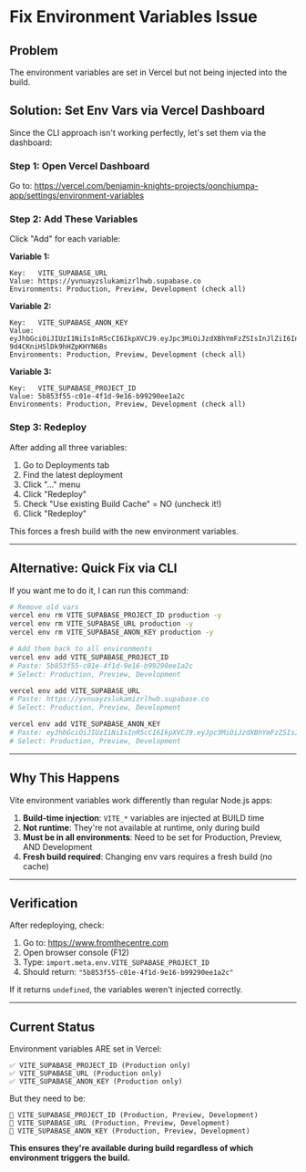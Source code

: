 # Fix Environment Variables Issue

## Problem
The environment variables are set in Vercel but not being injected into the build.

## Solution: Set Env Vars via Vercel Dashboard

Since the CLI approach isn't working perfectly, let's set them via the dashboard:

### Step 1: Open Vercel Dashboard
Go to: https://vercel.com/benjamin-knights-projects/oonchiumpa-app/settings/environment-variables

### Step 2: Add These Variables

Click "Add" for each variable:

**Variable 1:**
```
Key:   VITE_SUPABASE_URL
Value: https://yvnuayzslukamizrlhwb.supabase.co
Environments: Production, Preview, Development (check all)
```

**Variable 2:**
```
Key:   VITE_SUPABASE_ANON_KEY
Value: eyJhbGciOiJIUzI1NiIsInR5cCI6IkpXVCJ9.eyJpc3MiOiJzdXBhYmFzZSIsInJlZiI6Inl2bnVheXpzbHVrYW1penJsaHdiIiwicm9sZSI6ImFub24iLCJpYXQiOjE3NTYyNDQ4NTAsImV4cCI6MjA3MTgyMDg1MH0.UV8JOXSwANMl72lRjw-9d4CKniHSlDk9hHZpKHYN6Bs
Environments: Production, Preview, Development (check all)
```

**Variable 3:**
```
Key:   VITE_SUPABASE_PROJECT_ID
Value: 5b853f55-c01e-4f1d-9e16-b99290ee1a2c
Environments: Production, Preview, Development (check all)
```

### Step 3: Redeploy

After adding all three variables:
1. Go to Deployments tab
2. Find the latest deployment
3. Click "..." menu
4. Click "Redeploy"
5. Check "Use existing Build Cache" = NO (uncheck it!)
6. Click "Redeploy"

This forces a fresh build with the new environment variables.

---

## Alternative: Quick Fix via CLI

If you want me to do it, I can run this command:

```bash
# Remove old vars
vercel env rm VITE_SUPABASE_PROJECT_ID production -y
vercel env rm VITE_SUPABASE_URL production -y
vercel env rm VITE_SUPABASE_ANON_KEY production -y

# Add them back to all environments
vercel env add VITE_SUPABASE_PROJECT_ID
# Paste: 5b853f55-c01e-4f1d-9e16-b99290ee1a2c
# Select: Production, Preview, Development

vercel env add VITE_SUPABASE_URL
# Paste: https://yvnuayzslukamizrlhwb.supabase.co
# Select: Production, Preview, Development

vercel env add VITE_SUPABASE_ANON_KEY
# Paste: eyJhbGciOiJIUzI1NiIsInR5cCI6IkpXVCJ9.eyJpc3MiOiJzdXBhYmFzZSIsInJlZiI6Inl2bnVheXpzbHVrYW1penJsaHdiIiwicm9sZSI6ImFub24iLCJpYXQiOjE3NTYyNDQ4NTAsImV4cCI6MjA3MTgyMDg1MH0.UV8JOXSwANMl72lRjw-9d4CKniHSlDk9hHZpKHYN6Bs
# Select: Production, Preview, Development
```

---

## Why This Happens

Vite environment variables work differently than regular Node.js apps:

1. **Build-time injection**: `VITE_*` variables are injected at BUILD time
2. **Not runtime**: They're not available at runtime, only during build
3. **Must be in all environments**: Need to be set for Production, Preview, AND Development
4. **Fresh build required**: Changing env vars requires a fresh build (no cache)

---

## Verification

After redeploying, check:

1. Go to: https://www.fromthecentre.com
2. Open browser console (F12)
3. Type: `import.meta.env.VITE_SUPABASE_PROJECT_ID`
4. Should return: `"5b853f55-c01e-4f1d-9e16-b99290ee1a2c"`

If it returns `undefined`, the variables weren't injected correctly.

---

## Current Status

Environment variables ARE set in Vercel:
```
✅ VITE_SUPABASE_PROJECT_ID (Production only)
✅ VITE_SUPABASE_URL (Production only)
✅ VITE_SUPABASE_ANON_KEY (Production only)
```

But they need to be:
```
🎯 VITE_SUPABASE_PROJECT_ID (Production, Preview, Development)
🎯 VITE_SUPABASE_URL (Production, Preview, Development)
🎯 VITE_SUPABASE_ANON_KEY (Production, Preview, Development)
```

**This ensures they're available during build regardless of which environment triggers the build.**
